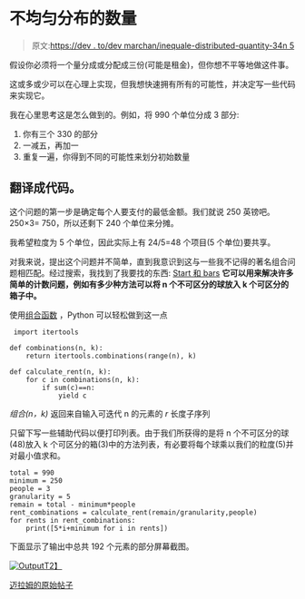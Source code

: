 # 不均匀分布的数量

> 原文:[https://dev . to/dev marchan/inequale-distributed-quantity-34n 5](https://dev.to/devmarchan/unequeally-distributed-quantity-34n5)

假设你必须将一个量分成或分配成三份(可能是租金)，但你想不平等地做这件事。

这或多或少可以在心理上实现，但我想快速拥有所有的可能性，并决定写一些代码来实现它。

我在心里思考这是怎么做到的。例如，将 990 个单位分成 3 部分:

1.  你有三个 330 的部分
2.  一减五，再加一
3.  重复一遍，你得到不同的可能性来划分初始数量

## [](#translation-to-code)翻译成代码。

这个问题的第一步是确定每个人要支付的最低金额。我们就说 250 英镑吧。250×3= 750，所以还剩下 240 个单位来分摊。

我希望粒度为 5 个单位，因此实际上有 24/5=48 个项目(5 个单位)要共享。

对我来说，提出这个问题并不简单，直到我意识到这与一些我不记得的著名组合问题相匹配。经过搜索，我找到了我要找的东西: [Start 和 bars](https://en.wikipedia.org/wiki/Stars_and_bars_(combinatorics))
**它可以用来解决许多简单的计数问题，例如有多少种方法可以将 n 个不可区分的球放入 k 个可区分的箱子中。**

使用[组合函数](https://docs.python.org/2/library/itertools.html#itertools.combinations)
，Python 可以轻松做到这一点

```
 import itertools

def combinations(n, k):
    return itertools.combinations(range(n), k)

def calculate_rent(n, k):
    for c in combinations(n, k):
        if sum(c)==n:
            yield c 
```

*组合(n，k)* 返回来自输入可迭代 n 的元素的 *r* 长度子序列

只留下写一些辅助代码以便打印列表。由于我们所获得的是将 n 个不可区分的球(48)放入 k 个可区分的箱(3)中的方法列表，有必要将每个球乘以我们的粒度(5)并对最小值求和。

```
total = 990
minimum = 250
people = 3
granularity = 5
remain = total - minimum*people
rent_combinations = calculate_rent(remain/granularity,people)
for rents in rent_combinations:
    print([5*i+minimum for i in rents]) 
```

下面显示了输出中总共 192 个元素的部分屏幕截图。

[![Output](../Images/60f2469c7af6d2f21f3f51a15950fc83.png)T2】](https://res.cloudinary.com/practicaldev/image/fetch/s--LjAm1Qlz--/c_limit%2Cf_auto%2Cfl_progressive%2Cq_auto%2Cw_880/https://i1.wp.com/myram.xyz/wp-content/uploads/2018/10/output-1.jpg%3Fw%3D760%26ssl%3D1)

[迈拉姆的原始帖子](https://myram.xyz/unequally-distributed-divide-quantity-python/)